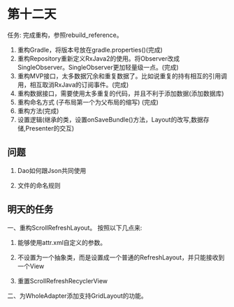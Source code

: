 # 第十二天

任务:
完成重构，参照rebuild_reference。

1. 重构Gradle，将版本号放在gradle.properties()(完成)
2. 重构Repository重新定义RxJava2的使用。将Observer改成SingleObserver。SingleObserver更加轻量级一点。(完成)
3. 重构MVP接口，太多数据冗余和重复数据了。比如说重复的持有相互的引用调用，相互取消RxJava的订阅事件。(完成)
4. 重构数据接口，需要使用太多重复的代码，并且不利于添加数据(添加数据库)
5. 重构命名方式 (子布局第一个为父布局的缩写) (完成)
6. 重构方法(完成)
7. 设置逻辑(继承的类，设置onSaveBundle()方法，Layout的改写,数据存储,Presenter的交互)

## 问题

1. Dao如何跟Json共同使用


2. 文件的命名规则

## 明天的任务

一、重构ScrollRefreshLayout。
按照以下几点来:
  1. 能够使用attr.xml自定义的参数。

  2. 不设置为一个抽象类，而是设置成一个普通的RefreshLayout，并只能接收到一个View

  3. 重置ScrollRefreshRecyclerView

二、为WholeAdapter添加支持GridLayout的功能。



